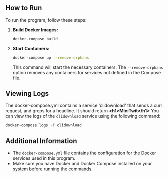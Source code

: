 ## How to Run

To run the program, follow these steps:

1. **Build Docker Images:**

   ```bash
   docker-compose build
   ```

2. **Start Containers:**

   ```bash
   docker-compose up --remove-orphans
   ```

   This command will start the necessary containers. The `--remove-orphans` option removes any containers for services not defined in the Compose file.

## Viewing Logs

The docker-compose.yml contains a service 'clidownload' that sends a curl request, and greps for a headline. It should return <strong>&lt;h1&gt;MiniTwit&lt;/h1&gt;</strong>
You can view the logs of the `clidownload` service using the following command:

```bash
docker-compose logs -f clidownload
```


## Additional Information

- The `docker-compose.yml` file contains the configuration for the Docker services used in this program.
- Make sure you have Docker and Docker Compose installed on your system before running the commands.
